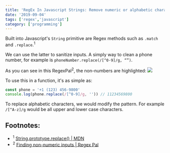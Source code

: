 ```yaml
---
title: 'RegEx In Javascript Strings: Remove numeric or alphabetic characters'
date: '2019-09-04'
tags: ['regex','javascript']
category: ['programming']
---
```


Built into Javascript's `String` primitive are Regex methods such as `.match` and `.replace`.<sup>1</sup>

We can use the latter to sanitize inputs. A simply way to clean a phone number, for example is `phoneNumber.replace(/[^0-9]/g, “”)`.

As you can see in this RegexPal<sup>2</sup>, the non-numbers are highlighted:
![](&&&SFLOCALFILEPATH&&&84A7585C-79E0-4644-84FD-6956C5317A0F.png)

To use this in a function, it's as simple as:
```javascript
const phone = '+1 (123) 456-9800'
console.log(phone.replace(/[^0-9]/g, '')) // 11234569800
```

To replace alphabetic characters, we would modify the pattern. For example `/[^A-z]/g` would be all upper and lower case characters.

## Footnotes:
* <sup>1</sup> [String.prototype.replace() | MDN](https://developer.mozilla.org/en-US/docs/Web/JavaScript/Reference/Global_Objects/String/replace)
* <sup>2</sup> [Finding non-numeric inputs | Regex Pal](https://www.regexpal.com/?fam=111143)
